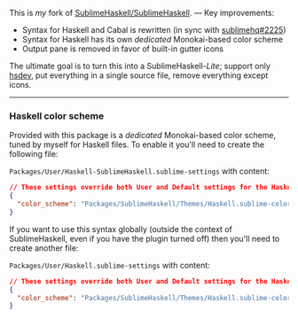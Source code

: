This is *my* fork of [SublimeHaskell/SublimeHaskell][SublimeHaskell/SublimeHaskell]. — Key improvements:

- Syntax for Haskell and Cabal is rewritten (in sync with [sublimehq#2225][sublimehq#2225])
- Syntax for Haskell has its own *dedicated* Monokai-based color scheme
- Output pane is removed in favor of built-in gutter icons

The ultimate goal is to turn this into a SublimeHaskell-*Lite*; support only [hsdev][hsdev], put everything in a single source file, remove everything except icons.

---

### Haskell color scheme

Provided with this package is a *dedicated* Monokai-based color scheme, tuned by myself for Haskell files. To enable it you'll need to create the following file:

`Packages/User/Haskell-SublimeHaskell.sublime-settings` with content:

```json
// These settings override both User and Default settings for the Haskell-SublimeHaskell syntax
{
  "color_scheme": "Packages/SublimeHaskell/Themes/Haskell.sublime-color-scheme"
}
```

If you want to use this syntax globally (outside the context of SublimeHaskell, even if you have the plugin turned off) then you'll need to create another file:

`Packages/User/Haskell.sublime-settings` with content:

```json
// These settings override both User and Default settings for the Haskell syntax
{
  "color_scheme": "Packages/SublimeHaskell/Themes/Haskell.sublime-color-scheme"
}
```

[SublimeHaskell/SublimeHaskell]:
  https://github.com/SublimeHaskell/SublimeHaskell
[sublimehq#2225]:
  https://github.com/sublimehq/Packages/pull/2225
[hsdev]:
  https://github.com/mvoidex/hsdev

